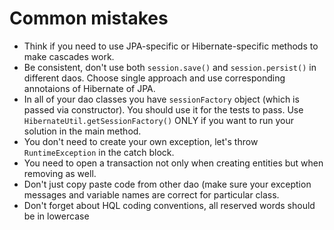 # Common mistakes

* Think if you need to use JPA-specific or Hibernate-specific methods to make cascades work.
* Be consistent, don't use both `session.save()` and `session.persist()` in different daos. Choose single approach and use corresponding annotaions of Hibernate of JPA.
* In all of your dao classes you have `sessionFactory` object (which is passed via constructor). 
You should use it for the tests to pass. Use `HibernateUtil.getSessionFactory()`
ONLY if you want to run your solution in the main method.
* You don't need to create your own exception, let's throw `RuntimeException` in the catch block. 
* You need to open a transaction not only when creating entities but when removing as well.
* Don't just copy paste code from other dao (make sure your exception messages and variable names are correct for particular class.
* Don't forget about HQL coding conventions, all reserved words should be in lowercase